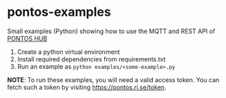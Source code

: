 # pontos-examples
Small examples (Python) showing how to use the MQTT and REST API of [PONTOS HUB](https://pontos.ri.se)

1. Create a python virtual environment
2. Install required dependencies from requirements.txt
3. Run an example as `python examples/<some-example>.py`

**NOTE**: To run these examples, you will need a valid access token. You can fetch such a token by visiting https://pontos.ri.se/token.
